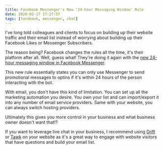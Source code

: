 ```yaml
---
title: Facebook Messenger's New '24-hour Messaging Window' Rule
date: 2020-02-17 17:27:57
tags: [facebook, messenger, chat]
---
```


I've long told colleagues and clients to focus on building up their website traffic and their email list instead of worrying about building up their Facebook Likes or Messenger Subscribers.

The reason being? Facebook changes the rules all the time, it's their platform after all. Well, guess what! They're doing it again with the [new 24-hour messaging window in Facebook Messenger][1].

This new rule essentially states you can only use Messenger to send promotional messages to optins if it's within 24 hours of the person interacting with the bot.

With email, you don't have this kind of limitation. You can set up all the marketing automation you desire. You own your list and can import/export it into any number of email service providers. Same with your website, you can always switch hosting providers.

Ultimately this gives you more control in your business and what business owner doesn't want that!?

If you want to leverage live chat in your business, I recommend using [Drift][2] or [Tawk][3] on your website as it's a great way to engage with website visitors that have questions and build your email list.

[1]: https://manychat.com/blog/facebook-messenger-policy-2020/
[2]: https://drift.com/
[3]: https://www.tawk.to/
